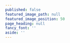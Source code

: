 ```yaml
---
published: false
featured_image_path: null
featured_image_position: 50
page_heading: null
fancy_font: ''
aside: ''
---
```

